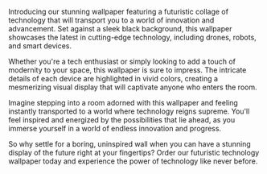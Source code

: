 <!--
Write me content for website with wallpaper "A wallpaper featuring a collage of futuristic technology such as drones, robots, and smart devices, set against a black background."
-->

<!--font:Montserrat-->

Introducing our stunning wallpaper featuring a futuristic collage of technology that will transport you to a world of innovation and advancement. Set against a sleek black background, this wallpaper showcases the latest in cutting-edge technology, including drones, robots, and smart devices.

Whether you're a tech enthusiast or simply looking to add a touch of modernity to your space, this wallpaper is sure to impress. The intricate details of each device are highlighted in vivid colors, creating a mesmerizing visual display that will captivate anyone who enters the room.

Imagine stepping into a room adorned with this wallpaper and feeling instantly transported to a world where technology reigns supreme. You'll feel inspired and energized by the possibilities that lie ahead, as you immerse yourself in a world of endless innovation and progress.

So why settle for a boring, uninspired wall when you can have a stunning display of the future right at your fingertips? Order our futuristic technology wallpaper today and experience the power of technology like never before.
